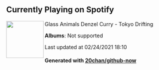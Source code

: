 ## Currently Playing on Spotify

[<img align="left" width="100" src="https://i.scdn.co/image/ab67616d0000b2739e495fb707973f3390850eea">](https://open.spotify.com/album/0KTj6k94XZh0c6IEMfxeWV)

Glass Animals Denzel Curry - Tokyo Drifting

**Albums**: Not supported

Last updated at 02/24/2021 18:10

#### Generated with [20chan/github-now](https://github.com/20chan/github-now)


<!--
**20chan/20chan** is a ✨ _special_ ✨ repository because its `README.md` (this file) appears on your GitHub profile.

Here are some ideas to get you started:

- 🔭 I’m currently working on ...
- 🌱 I’m currently learning ...
- 👯 I’m looking to collaborate on ...
- 🤔 I’m looking for help with ...
- 💬 Ask me about ...
- 📫 How to reach me: ...
- 😄 Pronouns: ...
- ⚡ Fun fact: ...
-->
